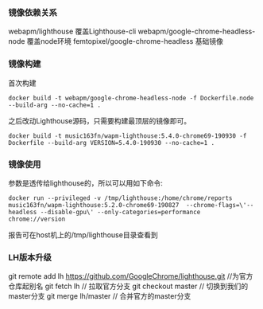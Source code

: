 ### 镜像依赖关系
webapm/lighthouse 覆盖Lighthouse-cli
    webapm/google-chrome-headless-node 覆盖node环境
        femtopixel/google-chrome-headless 基础镜像

### 镜像构建
首次构建
```
docker build -t webapm/google-chrome-headless-node -f Dockerfile.node --build-arg --no-cache=1 .
```

之后改动Lighthouse源码，只需要构建最顶层的镜像即可。
```
docker build -t music163fn/wapm-lighthouse:5.4.0-chrome69-190930 -f Dockerfile --build-arg VERSION=5.4.0-190930 --no-cache=1 .
```

### 镜像使用
参数是透传给lighthouse的，所以可以用如下命令:
```
docker run --privileged -v /tmp/lighthouse:/home/chrome/reports music163fn/wapm-lighthouse:5.2.0-chrome69-190827  --chrome-flags=\'--headless --disable-gpu\' --only-categories=performance chrome://version
```
报告可在host机上的/tmp/lighthouse目录查看到

### LH版本升级
git remote add lh https://github.com/GoogleChrome/lighthouse.git //为官方仓库起别名
git fetch lh // 拉取官方分支
git checkout master // 切换到我们的master分支
git merge lh/master // 合并官方的master分支